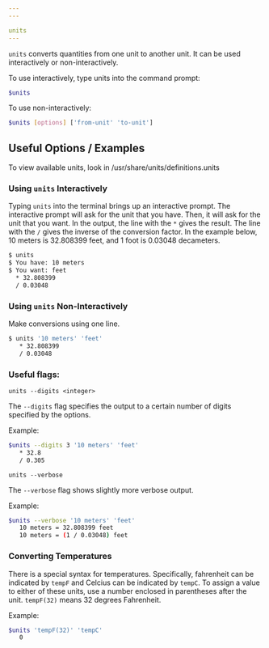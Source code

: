 ```yaml
---
---

units
---
```

`units` converts quantities from one unit to another unit. It can be used interactively or non-interactively.

To use interactively, type units into the command prompt:

~~~ bash
$units
~~~

To use non-interactively:

~~~ bash
$units [options] ['from-unit' 'to-unit']
~~~

<!--more-->

## Useful Options / Examples

To view available units, look in /usr/share/units/definitions.units

### Using `units` Interactively
Typing `units` into the terminal brings up an interactive prompt. The interactive prompt will ask for the unit that you have. Then, it will ask for the unit that you want. In the output, the line with the `*` gives the result. The line with the `/` gives the inverse of the conversion factor. In the example below, 10 meters is 32.808399 feet, and 1 foot is 0.03048 decameters.

~~~ bash
$ units
$ You have: 10 meters
$ You want: feet
  * 32.808399
  / 0.03048
~~~

### Using `units` Non-Interactively
Make conversions using one line.

~~~ bash
$ units '10 meters' 'feet'
   * 32.808399
   / 0.03048
~~~

### Useful flags:
`units --digits <integer>`

The `--digits` flag specifies the output to a certain number of digits specified by the options. 

Example:

~~~ bash
$units --digits 3 '10 meters' 'feet'
   * 32.8
   / 0.305
~~~


`units --verbose`

The `--verbose` flag shows slightly more verbose output.

Example:

~~~ bash
$units --verbose '10 meters' 'feet'
   10 meters = 32.808399 feet
   10 meters = (1 / 0.03048) feet
~~~


### Converting Temperatures
There is a special syntax for temperatures. Specifically, fahrenheit can be indicated by `tempF` and Celcius can be indicated by `tempC`. To assign a value to either of these units, use a number enclosed in parentheses after the unit. `tempF(32)` means 32 degrees Fahrenheit.

Example:

~~~ bash
$units 'tempF(32)' 'tempC'
   0
~~~

